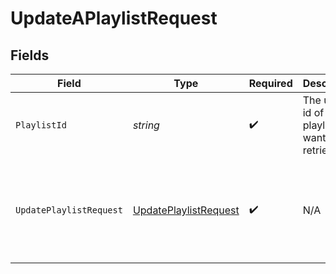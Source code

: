 # UpdateAPlaylistRequest


## Fields

| Field                                                                     | Type                                                                      | Required                                                                  | Description                                                               | Example                                                                   |
| ------------------------------------------------------------------------- | ------------------------------------------------------------------------- | ------------------------------------------------------------------------- | ------------------------------------------------------------------------- | ------------------------------------------------------------------------- |
| `PlaylistId`                                                              | *string*                                                                  | :heavy_check_mark:                                                        | The unique id of the playlist you want to retrieve.                       |                                                                           |
| `UpdatePlaylistRequest`                                                   | [UpdatePlaylistRequest](../../Models/Components/UpdatePlaylistRequest.md) | :heavy_check_mark:                                                        | N/A                                                                       | {<br/>"name": "updated name",<br/>"description": "updated description"<br/>} |